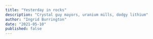 ```yaml
---
title: "Yesterday in rocks"
description: "Crystal guy mayors, uranium mills, dodgy lithium"
author: "Ingrid Burrington"
date: "2021-05-10"
published: false
---
```


